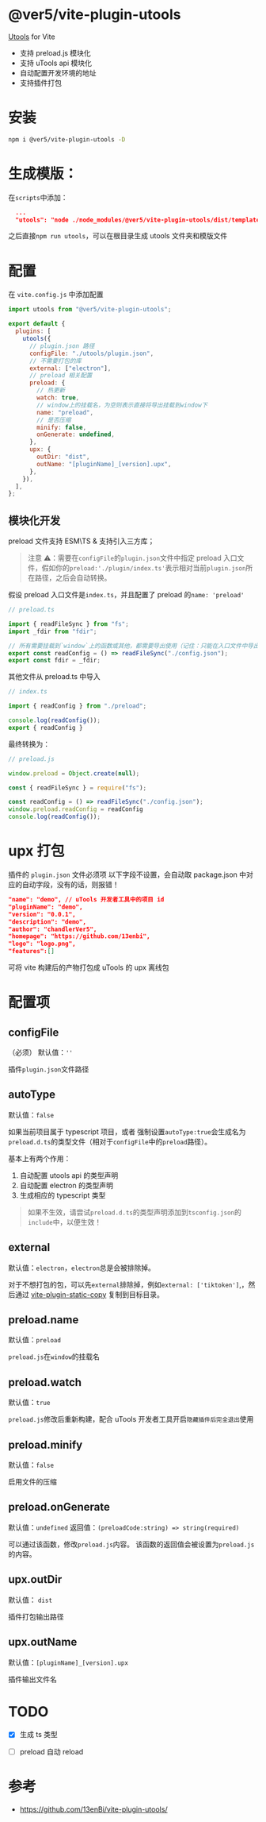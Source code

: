 # @ver5/vite-plugin-utools

[Utools](https://u.tools/docs/developer/preload.html) for Vite

- 支持 preload.js 模块化
- 支持 uTools api 模块化
- 自动配置开发环境的地址
- 支持插件打包

# 安装
```bash
npm i @ver5/vite-plugin-utools -D
```


# 生成模版：
在`scripts`中添加：
```json
  ...
  "utools": "node ./node_modules/@ver5/vite-plugin-utools/dist/template.js --dir utools",
```

之后直接`npm run utools`，可以在根目录生成 utools 文件夹和模版文件

# 配置
在 `vite.config.js` 中添加配置

```js
import utools from "@ver5/vite-plugin-utools";

export default {
  plugins: [
    utools({
      // plugin.json 路径
      configFile: "./utools/plugin.json",
      // 不需要打包的库
      external: ["electron"],
      // preload 相关配置
      preload: {
        // 热更新
        watch: true,
        // window上的挂载名，为空则表示直接将导出挂载到window下
        name: "preload",
        // 是否压缩
        minify: false,
        onGenerate: undefined,
      },
      upx: {
        outDir: "dist",
        outName: "[pluginName]_[version].upx",
      },
    }),
  ],
};
```

## 模块化开发
preload 文件支持 ESM\TS & 支持引入三方库；

> 注意 ⚠️：需要在`configFile`的`plugin.json`文件中指定 preload 入口文件，假如你的`preload:'./plugin/index.ts'`表示相对当前`plugin.json`所在路径，之后会自动转换。

假设 preload 入口文件是`index.ts`，并且配置了 preload 的`name: 'preload'`
```js
// preload.ts

import { readFileSync } from "fs";
import _fdir from "fdir";

// 所有需要挂载到`window`上的函数或其他，都需要导出使用（记住：只能在入口文件中导出！）
export const readConfig = () => readFileSync("./config.json");
export const fdir = _fdir;
```

其他文件从 preload.ts 中导入

```js
// index.ts

import { readConfig } from "./preload";

console.log(readConfig());
export { readConfig }
```

最终转换为：

```js
// preload.js

window.preload = Object.create(null);

const { readFileSync } = require("fs");

const readConfig = () => readFileSync("./config.json");
window.preload.readConfig = readConfig
console.log(readConfig());
```

# upx 打包

插件的 `plugin.json` 文件必须项
以下字段不设置，会自动取 package.json 中对应的自动字段，没有的话，则报错！

```json
"name": "demo", // uTools 开发者工具中的项目 id
"pluginName": "demo",
"version": "0.0.1",
"description": "demo",
"author": "chandlerVer5",
"homepage": "https://github.com/13enbi",
"logo": "logo.png",
"features":[]
```

可将 vite 构建后的产物打包成 uTools 的 upx 离线包

# 配置项

## configFile

（必须）
默认值：`''`

插件`plugin.json`文件路径

## autoType

默认值：`false`

如果当前项目属于 typescript 项目，或者 强制设置`autoType:true`会生成名为`preload.d.ts`的类型文件（相对于`configFile`中的`preload`路径）。

基本上有两个作用：

1. 自动配置 utools api 的类型声明
2. 自动配置 electron 的类型声明
3. 生成相应的 typescript 类型

> 如果不生效，请尝试`preload.d.ts`的类型声明添加到`tsconfig.json`的`include`中，以便生效！

## external

默认值：`electron`，`electron`总是会被排除掉。

对于不想打包的包，可以先`external`排除掉，例如`external: ['tiktoken']`,，然后通过 [vite-plugin-static-copy](https://github.com/sapphi-red/vite-plugin-static-copy) 复制到目标目录。

## preload.name

默认值：`preload`

`preload.js`在`window`的挂载名

## preload.watch

默认值：`true`

`preload.js`修改后重新构建，配合 uTools 开发者工具开启`隐藏插件后完全退出`使用

## preload.minify

默认值：`false`

启用文件的压缩

## preload.onGenerate

默认值：`undefined`
返回值：`(preloadCode:string) => string(required)`

可以通过该函数，修改`preload.js`内容。
该函数的返回值会被设置为`preload.js`的内容。

## upx.outDir

默认值： `dist`

插件打包输出路径

## upx.outName

默认值：`[pluginName]_[version].upx`

插件输出文件名

# TODO

- [x] 生成 ts 类型
- [ ] preload 自动 reload


# 参考
- https://github.com/13enBi/vite-plugin-utools/
